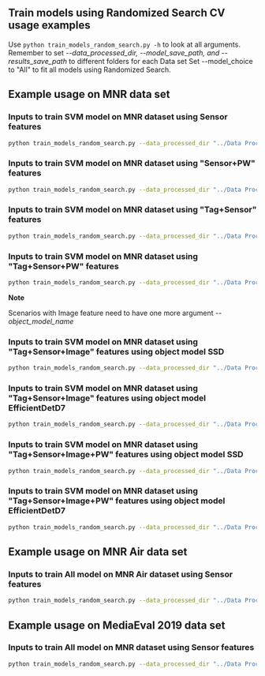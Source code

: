 ## Train models using Randomized Search CV usage examples

Use `python train_models_random_search.py -h` to look at all arguments. Remember to set *--data_processed_dir, --model_save_path, and --results_save_path* to different folders for each Data set
Set --model_choice to "All" to fit all models using Randomized Search.

## Example usage on MNR data set

### Inputs to train SVM model on MNR dataset using Sensor features
```bash
python train_models_random_search.py --data_processed_dir "../Data Processed/MNR Processed/" --feature_type "Sensor" --model_choice "SVM" --model_save_path "../Saved Models/MNR 30S Dataset/Randomized Search/" --results_save_path "../Results/MNR 30S Dataset/Randomized Search/"
```
### Inputs to train SVM model on MNR dataset using "Sensor+PW" features
```bash
python train_models_random_search.py --data_processed_dir "../Data Processed/MNR Processed/" --feature_type "Sensor+PW" --model_choice "SVM" --model_save_path "../Saved Models/MNR 30S Dataset/Randomized Search/" --results_save_path "../Results/MNR 30S Dataset/Randomized Search/"
```
### Inputs to train SVM model on MNR dataset using "Tag+Sensor" features
```bash
python train_models_random_search.py --data_processed_dir "../Data Processed/MNR Processed/" --feature_type "Tag+Sensor" --model_choice "SVM" --model_save_path "../Saved Models/MNR 30S Dataset/Randomized Search/" --results_save_path "../Results/MNR 30S Dataset/Randomized Search/"
```
### Inputs to train SVM model on MNR dataset using "Tag+Sensor+PW" features
```bash
python train_models_random_search.py --data_processed_dir "../Data Processed/MNR Processed/" --feature_type "Tag+Sensor+PW" --model_choice "SVM" --model_save_path "../Saved Models/MNR 30S Dataset/Randomized Search/" --results_save_path "../Results/MNR 30S Dataset/Randomized Search/"
```

**Note**

Scenarios with Image feature need to have one more argument *--object_model_name*

### Inputs to train SVM model on MNR dataset using "Tag+Sensor+Image" features using object model SSD
```bash
python train_models_random_search.py --data_processed_dir "../Data Processed/MNR Processed/" --feature_type "Tag+Sensor+Image" --model_choice "SVM" --object_model_name "SSD ResNet50 V1 FPN 1024x1024 (RetinaNet50)" --model_save_path "../Saved Models/MNR 30S Dataset/Randomized Search/" --results_save_path "../Results/MNR 30S Dataset/Randomized Search/"
```

### Inputs to train SVM model on MNR dataset using "Tag+Sensor+Image" features using object model EfficientDetD7
```bash
python train_models_random_search.py --data_processed_dir "../Data Processed/MNR Processed/" --feature_type "Tag+Sensor+Image" --model_choice "SVM" --object_model_name "EfficientDet D7 1536x1536" --model_save_path "../Saved Models/MNR 30S Dataset/Randomized Search/" --results_save_path "../Results/MNR 30S Dataset/Randomized Search/"
```

### Inputs to train SVM model on MNR dataset using "Tag+Sensor+Image+PW" features using object model SSD
```bash
python train_models_random_search.py --data_processed_dir "../Data Processed/MNR Processed/" --feature_type "Tag+Sensor+Image+PW" --model_choice "SVM" --object_model_name "SSD ResNet50 V1 FPN 1024x1024 (RetinaNet50)" --model_save_path "../Saved Models/MNR 30S Dataset/Randomized Search/" --results_save_path "../Results/MNR 30S Dataset/Randomized Search/"
```

### Inputs to train SVM model on MNR dataset using "Tag+Sensor+Image+PW" features using object model EfficientDetD7
```bash
python train_models_random_search.py --data_processed_dir "../Data Processed/MNR Processed/" --feature_type "Tag+Sensor+Image+PW" --model_choice "SVM" --object_model_name "EfficientDet D7 1536x1536" --model_save_path "../Saved Models/MNR 30S Dataset/Randomized Search/" --results_save_path "../Results/MNR 30S Dataset/Randomized Search/"
```

## Example usage on MNR Air data set

### Inputs to train **All** model on MNR Air dataset using Sensor features
```bash
python train_models_random_search.py --data_processed_dir "../Data Processed/MNR Air (NoUV) Processed/" --feature_type "Sensor" --model_choice "All" --model_save_path "../Saved Models/MNR Air 30S Dataset/Randomized Search/" --results_save_path "../Results/MNR Air 30S Dataset/Randomized Search/"
```

## Example usage on MediaEval 2019 data set
### Inputs to train **All** model on MNR dataset using Sensor features
```bash
python train_models_random_search.py --data_processed_dir "../Data Processed/MediaEval2019 Processed/" --feature_type "Sensor" --model_choice "All" --model_save_path "../Saved Models/MediaEval2019 Dataset/Randomized Search/" --results_save_path "../Results/MediaEval2019 Dataset/Randomized Search/"
```
